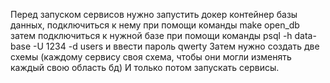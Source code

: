 Перед запуском сервисов нужно запустить докер контейнер базы данных, подключиться к нему при помощи команды
make open_db
затем подключиться к нужной базе при помощи команды 
psql -h data-base -U 1234 -d users
и ввести пароль qwerty
Затем  нужно создать две схемы (каждому сервису своя схема, чтобы они могли изменять каждый свою область бд)
И только потом запускать сервисы.